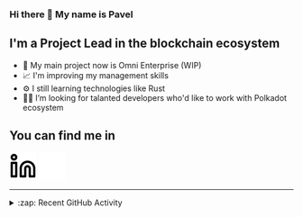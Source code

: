 ### Hi there 👋 My name is Pavel

## I'm a Project Lead in the blockchain ecosystem 

- 🚀 My main project now is Omni Enterprise (WIP)
- 📈 I'm improving my management skills
- ⚙️ I still learning technologies like Rust
- 🧑‍💻 I’m looking for talanted developers who'd like to work with Polkadot ecosystem

## You can find me in
[![website](./img/linkedin-light.svg)](https://www.linkedin.com/in/golovkinpl/)
[![website](./img/linkedin-dark.svg)](https://www.linkedin.com/in/golovkinpl/)

---

<details>
  <summary>:zap: Recent GitHub Activity</summary>
  
<!--START_SECTION:activity-->
1. 🗣 Commented on [#1432](https://github.com/novasamatech/nova-spektr/issues/1432#issuecomment-1934400757) in [novasamatech/nova-spektr](https://github.com/novasamatech/nova-spektr)
2. 🗣 Commented on [#1413](https://github.com/novasamatech/nova-spektr/issues/1413#issuecomment-1934057731) in [novasamatech/nova-spektr](https://github.com/novasamatech/nova-spektr)
3. 🗣 Commented on [#1437](https://github.com/novasamatech/nova-spektr/pull/1437#issuecomment-1933936979) in [novasamatech/nova-spektr](https://github.com/novasamatech/nova-spektr)
4. 🗣 Commented on [#1432](https://github.com/novasamatech/nova-spektr/issues/1432#issuecomment-1933875469) in [novasamatech/nova-spektr](https://github.com/novasamatech/nova-spektr)
5. 🗣 Commented on [#1414](https://github.com/novasamatech/nova-spektr/issues/1414#issuecomment-1933441237) in [novasamatech/nova-spektr](https://github.com/novasamatech/nova-spektr)
<!--END_SECTION:activity-->

</details>
